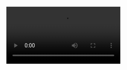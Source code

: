 ![Header](https://user-images.githubusercontent.com/73649581/200041036-5646843d-05ea-4c48-a817-5cc2fdd82b97.mp4)




